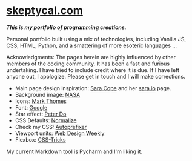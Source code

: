 # [skeptycal.com](http://www.skeptycal.com)

**_This is my portfolio of programming creations._**

Personal portfolio built using a mix of technologies, including Vanilla JS, CSS, HTML, Python, and a smattering of more esoteric languages ...


Acknowledgments: The pages herein are highly influenced by other members of the coding community. It has been a fast and furious undertaking. I have tried to include credit where it is due. If I have left anyone out, I apologize. Please get in touch and I will make corrections.

- Main page design inspiration: [Sara Cope](https://github.com/saracope) and her [sara.io](http://sara.io/) page.
- Background image: [NASA](https://images.nasa.gov/#/details-PIA08093.html)
- Icons: [Mark Thomes](https://codepen.io/WithAnEs/pen/fFlnL)
- Font: [Google](https://fonts.google.com/specimen/Muli?selection.family=Muli:200,300,900)
- Star effect: [Peter Do](https://codepen.io/mrtuanphong/details/PqKxXd#forks)
- CSS Defaults: [Normalize](https://necolas.github.io/normalize.css/)
- Check my CSS:  [Autoprefixer](https://autoprefixer.github.io/)
- Viewport units: [Web Design Weekly](https://web-design-weekly.com/2014/11/18/viewport-units-vw-vh-vmin-vmax/)
- Flexbox: [CSS-Tricks](https://css-tricks.com/snippets/css/a-guide-to-flexbox/)

My current Markdown tool is Pycharm and I'm liking it.
